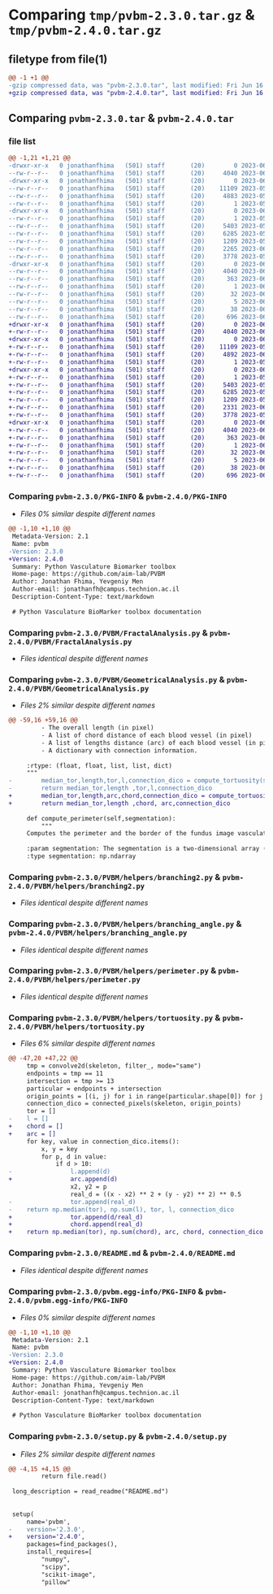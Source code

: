 # Comparing `tmp/pvbm-2.3.0.tar.gz` & `tmp/pvbm-2.4.0.tar.gz`

## filetype from file(1)

```diff
@@ -1 +1 @@
-gzip compressed data, was "pvbm-2.3.0.tar", last modified: Fri Jun 16 07:48:46 2023, max compression
+gzip compressed data, was "pvbm-2.4.0.tar", last modified: Fri Jun 16 08:04:43 2023, max compression
```

## Comparing `pvbm-2.3.0.tar` & `pvbm-2.4.0.tar`

### file list

```diff
@@ -1,21 +1,21 @@
-drwxr-xr-x   0 jonathanfhima   (501) staff       (20)        0 2023-06-16 07:48:46.035503 pvbm-2.3.0/
--rw-r--r--   0 jonathanfhima   (501) staff       (20)     4040 2023-06-16 07:48:46.035383 pvbm-2.3.0/PKG-INFO
-drwxr-xr-x   0 jonathanfhima   (501) staff       (20)        0 2023-06-16 07:48:46.033289 pvbm-2.3.0/PVBM/
--rw-r--r--   0 jonathanfhima   (501) staff       (20)    11109 2023-05-17 16:00:48.000000 pvbm-2.3.0/PVBM/FractalAnalysis.py
--rw-r--r--   0 jonathanfhima   (501) staff       (20)     4883 2023-05-24 15:47:18.000000 pvbm-2.3.0/PVBM/GeometricalAnalysis.py
--rw-r--r--   0 jonathanfhima   (501) staff       (20)        1 2023-05-04 16:40:03.000000 pvbm-2.3.0/PVBM/__init__.py
-drwxr-xr-x   0 jonathanfhima   (501) staff       (20)        0 2023-06-16 07:48:46.034448 pvbm-2.3.0/PVBM/helpers/
--rw-r--r--   0 jonathanfhima   (501) staff       (20)        1 2023-05-04 16:40:03.000000 pvbm-2.3.0/PVBM/helpers/__init__.py
--rw-r--r--   0 jonathanfhima   (501) staff       (20)     5403 2023-05-29 01:28:32.000000 pvbm-2.3.0/PVBM/helpers/branching2.py
--rw-r--r--   0 jonathanfhima   (501) staff       (20)     6285 2023-05-17 15:55:49.000000 pvbm-2.3.0/PVBM/helpers/branching_angle.py
--rw-r--r--   0 jonathanfhima   (501) staff       (20)     1209 2023-05-24 15:27:09.000000 pvbm-2.3.0/PVBM/helpers/perimeter.py
--rw-r--r--   0 jonathanfhima   (501) staff       (20)     2265 2023-06-16 07:46:48.000000 pvbm-2.3.0/PVBM/helpers/tortuosity.py
--rw-r--r--   0 jonathanfhima   (501) staff       (20)     3778 2023-05-17 15:59:09.000000 pvbm-2.3.0/README.md
-drwxr-xr-x   0 jonathanfhima   (501) staff       (20)        0 2023-06-16 07:48:46.035203 pvbm-2.3.0/pvbm.egg-info/
--rw-r--r--   0 jonathanfhima   (501) staff       (20)     4040 2023-06-16 07:48:46.000000 pvbm-2.3.0/pvbm.egg-info/PKG-INFO
--rw-r--r--   0 jonathanfhima   (501) staff       (20)      363 2023-06-16 07:48:46.000000 pvbm-2.3.0/pvbm.egg-info/SOURCES.txt
--rw-r--r--   0 jonathanfhima   (501) staff       (20)        1 2023-06-16 07:48:46.000000 pvbm-2.3.0/pvbm.egg-info/dependency_links.txt
--rw-r--r--   0 jonathanfhima   (501) staff       (20)       32 2023-06-16 07:48:46.000000 pvbm-2.3.0/pvbm.egg-info/requires.txt
--rw-r--r--   0 jonathanfhima   (501) staff       (20)        5 2023-06-16 07:48:46.000000 pvbm-2.3.0/pvbm.egg-info/top_level.txt
--rw-r--r--   0 jonathanfhima   (501) staff       (20)       38 2023-06-16 07:48:46.035556 pvbm-2.3.0/setup.cfg
--rw-r--r--   0 jonathanfhima   (501) staff       (20)      696 2023-06-16 07:47:24.000000 pvbm-2.3.0/setup.py
+drwxr-xr-x   0 jonathanfhima   (501) staff       (20)        0 2023-06-16 08:04:43.766466 pvbm-2.4.0/
+-rw-r--r--   0 jonathanfhima   (501) staff       (20)     4040 2023-06-16 08:04:43.766351 pvbm-2.4.0/PKG-INFO
+drwxr-xr-x   0 jonathanfhima   (501) staff       (20)        0 2023-06-16 08:04:43.764171 pvbm-2.4.0/PVBM/
+-rw-r--r--   0 jonathanfhima   (501) staff       (20)    11109 2023-05-17 16:00:48.000000 pvbm-2.4.0/PVBM/FractalAnalysis.py
+-rw-r--r--   0 jonathanfhima   (501) staff       (20)     4892 2023-06-16 08:02:51.000000 pvbm-2.4.0/PVBM/GeometricalAnalysis.py
+-rw-r--r--   0 jonathanfhima   (501) staff       (20)        1 2023-05-04 16:40:03.000000 pvbm-2.4.0/PVBM/__init__.py
+drwxr-xr-x   0 jonathanfhima   (501) staff       (20)        0 2023-06-16 08:04:43.765461 pvbm-2.4.0/PVBM/helpers/
+-rw-r--r--   0 jonathanfhima   (501) staff       (20)        1 2023-05-04 16:40:03.000000 pvbm-2.4.0/PVBM/helpers/__init__.py
+-rw-r--r--   0 jonathanfhima   (501) staff       (20)     5403 2023-05-29 01:28:32.000000 pvbm-2.4.0/PVBM/helpers/branching2.py
+-rw-r--r--   0 jonathanfhima   (501) staff       (20)     6285 2023-05-17 15:55:49.000000 pvbm-2.4.0/PVBM/helpers/branching_angle.py
+-rw-r--r--   0 jonathanfhima   (501) staff       (20)     1209 2023-05-24 15:27:09.000000 pvbm-2.4.0/PVBM/helpers/perimeter.py
+-rw-r--r--   0 jonathanfhima   (501) staff       (20)     2331 2023-06-16 08:02:38.000000 pvbm-2.4.0/PVBM/helpers/tortuosity.py
+-rw-r--r--   0 jonathanfhima   (501) staff       (20)     3778 2023-05-17 15:59:09.000000 pvbm-2.4.0/README.md
+drwxr-xr-x   0 jonathanfhima   (501) staff       (20)        0 2023-06-16 08:04:43.766175 pvbm-2.4.0/pvbm.egg-info/
+-rw-r--r--   0 jonathanfhima   (501) staff       (20)     4040 2023-06-16 08:04:43.000000 pvbm-2.4.0/pvbm.egg-info/PKG-INFO
+-rw-r--r--   0 jonathanfhima   (501) staff       (20)      363 2023-06-16 08:04:43.000000 pvbm-2.4.0/pvbm.egg-info/SOURCES.txt
+-rw-r--r--   0 jonathanfhima   (501) staff       (20)        1 2023-06-16 08:04:43.000000 pvbm-2.4.0/pvbm.egg-info/dependency_links.txt
+-rw-r--r--   0 jonathanfhima   (501) staff       (20)       32 2023-06-16 08:04:43.000000 pvbm-2.4.0/pvbm.egg-info/requires.txt
+-rw-r--r--   0 jonathanfhima   (501) staff       (20)        5 2023-06-16 08:04:43.000000 pvbm-2.4.0/pvbm.egg-info/top_level.txt
+-rw-r--r--   0 jonathanfhima   (501) staff       (20)       38 2023-06-16 08:04:43.766503 pvbm-2.4.0/setup.cfg
+-rw-r--r--   0 jonathanfhima   (501) staff       (20)      696 2023-06-16 08:04:36.000000 pvbm-2.4.0/setup.py
```

### Comparing `pvbm-2.3.0/PKG-INFO` & `pvbm-2.4.0/PKG-INFO`

 * *Files 0% similar despite different names*

```diff
@@ -1,10 +1,10 @@
 Metadata-Version: 2.1
 Name: pvbm
-Version: 2.3.0
+Version: 2.4.0
 Summary: Python Vasculature Biomarker toolbox
 Home-page: https://github.com/aim-lab/PVBM
 Author: Jonathan Fhima, Yevgeniy Men
 Author-email: jonathanfh@campus.technion.ac.il
 Description-Content-Type: text/markdown
 
 # Python Vasculature BioMarker toolbox documentation
```

### Comparing `pvbm-2.3.0/PVBM/FractalAnalysis.py` & `pvbm-2.4.0/PVBM/FractalAnalysis.py`

 * *Files identical despite different names*

### Comparing `pvbm-2.3.0/PVBM/GeometricalAnalysis.py` & `pvbm-2.4.0/PVBM/GeometricalAnalysis.py`

 * *Files 2% similar despite different names*

```diff
@@ -59,16 +59,16 @@
         - The overall length (in pixel)
         - A list of chord distance of each blood vessel (in pixel)
         - A list of lengths distance (arc) of each blood vessel (in pixel)
         - A dictionary with connection information.
     
     :rtype: (float, float, list, list, dict)
     """
-        median_tor,length,tor,l,connection_dico = compute_tortuosity(segmentation_skeleton)
-        return median_tor,length ,tor,l,connection_dico
+        median_tor,length,arc,chord,connection_dico = compute_tortuosity(segmentation_skeleton)
+        return median_tor,length ,chord, arc,connection_dico
 
     def compute_perimeter(self,segmentation):
         """
     Computes the perimeter and the border of the fundus image vasculature segmentation.
 
     :param segmentation: The segmentation is a two-dimensional array (HxW) with binary value (0 or 1).
     :type segmentation: np.ndarray
```

### Comparing `pvbm-2.3.0/PVBM/helpers/branching2.py` & `pvbm-2.4.0/PVBM/helpers/branching2.py`

 * *Files identical despite different names*

### Comparing `pvbm-2.3.0/PVBM/helpers/branching_angle.py` & `pvbm-2.4.0/PVBM/helpers/branching_angle.py`

 * *Files identical despite different names*

### Comparing `pvbm-2.3.0/PVBM/helpers/perimeter.py` & `pvbm-2.4.0/PVBM/helpers/perimeter.py`

 * *Files identical despite different names*

### Comparing `pvbm-2.3.0/PVBM/helpers/tortuosity.py` & `pvbm-2.4.0/PVBM/helpers/tortuosity.py`

 * *Files 6% similar despite different names*

```diff
@@ -47,20 +47,22 @@
     tmp = convolve2d(skeleton, filter_, mode="same")
     endpoints = tmp == 11
     intersection = tmp >= 13
     particular = endpoints + intersection
     origin_points = [(i, j) for i in range(particular.shape[0]) for j in range(particular.shape[1]) if particular[i, j]]
     connection_dico = connected_pixels(skeleton, origin_points)
     tor = []
-    l = []
+    chord = []
+    arc = []
     for key, value in connection_dico.items():
         x, y = key
         for p, d in value:
             if d > 10:
-                l.append(d)
+                arc.append(d)
                 x2, y2 = p
                 real_d = ((x - x2) ** 2 + (y - y2) ** 2) ** 0.5
-                tor.append(real_d)
-    return np.median(tor), np.sum(l), tor, l, connection_dico
+                tor.append(d/real_d)
+                chord.append(real_d)
+    return np.median(tor), np.sum(chord), arc, chord, connection_dico
```

### Comparing `pvbm-2.3.0/README.md` & `pvbm-2.4.0/README.md`

 * *Files identical despite different names*

### Comparing `pvbm-2.3.0/pvbm.egg-info/PKG-INFO` & `pvbm-2.4.0/pvbm.egg-info/PKG-INFO`

 * *Files 0% similar despite different names*

```diff
@@ -1,10 +1,10 @@
 Metadata-Version: 2.1
 Name: pvbm
-Version: 2.3.0
+Version: 2.4.0
 Summary: Python Vasculature Biomarker toolbox
 Home-page: https://github.com/aim-lab/PVBM
 Author: Jonathan Fhima, Yevgeniy Men
 Author-email: jonathanfh@campus.technion.ac.il
 Description-Content-Type: text/markdown
 
 # Python Vasculature BioMarker toolbox documentation
```

### Comparing `pvbm-2.3.0/setup.py` & `pvbm-2.4.0/setup.py`

 * *Files 2% similar despite different names*

```diff
@@ -4,15 +4,15 @@
         return file.read()
 
 long_description = read_readme("README.md")
 
 
 setup(
     name='pvbm',
-    version='2.3.0',
+    version='2.4.0',
     packages=find_packages(),
     install_requires=[
         "numpy",
         "scipy",
         "scikit-image",
         "pillow"
```

